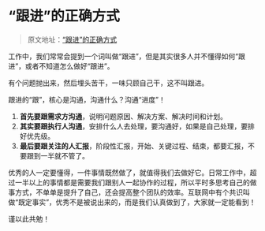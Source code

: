 # “跟进”的正确方式

> 原文地址：[“跟进”的正确方式](https://mp.weixin.qq.com/s/FXnXpg4WkylRRDmC66ACzQ)

工作中，我们常常会提到一个词叫做“跟进”，但是其实很多人并不懂得如何“跟进”，或者不知道怎么做好“跟进”。

有个问题抛出来，然后埋头苦干，一味只顾自己干，这不叫跟进。

跟进的“跟”，核心是沟通，沟通什么？沟通“进度”！

1. **首先要跟需求方沟通**，说明问题原因、解决方案、解决时间和计划。
2. **其实要跟执行人沟通**，安排什么人去处理，要沟通好，如果是自己处理，要排好优先级。
3. **最后要跟关注的人汇报**，阶段性汇报，开始、关键过程、结束，都要汇报，不要跟到一半就不管了。

优秀的人一定要懂得，一件事情既然做了，就值得我们去做好它。日常工作中，超过一半以上的事情都是需要我们跟别人一起协作的过程，所以平时多思考自己的做事方式，不单单是提升了自己，还会提高整个团队的效率。互联网中有个共识叫做“既定事实”，优秀不是被说出来的，而是我们认真做到了，大家就一定能看到！

谨以此共勉！
